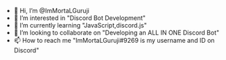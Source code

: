 - 👋 Hi, I’m @ImMortaLGuruji
- 👀 I’m interested in "Discord Bot Development"
- 🌱 I’m currently learning "JavaScript,discord.js"
- 💞️ I’m looking to collaborate on "Developing an ALL IN ONE Discord Bot" 
- 📫 How to reach me "ImMortaLGuruji#9269 is my username and ID on Discord"

<!---
ImMortaLGuruji/ImMortaLGuruji is a ✨ special ✨ repository because its `README.md` (this file) appears on your GitHub profile.
You can click the Preview link to take a look at your changes.
--->
